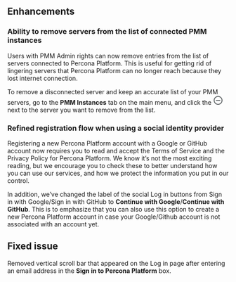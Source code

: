 ## Enhancements

### Ability to remove servers from the list of connected PMM instances
Users with PMM Admin rights can now remove entries from the list of servers connected to Percona Platform. This is useful for getting rid of lingering servers that Percona Platform can no longer reach because they lost internet connection. 

To remove a disconnected server and keep an accurate list of your PMM servers, go to the **PMM Instances** tab on the main menu, and click the ![Remove icon](images/remove-instance.png) next to the server you want to remove from the list.

### Refined registration flow when using a social identity provider
Registering a new Percona Platform account with a Google or GitHub account now requires you to read and accept the Terms of Service and the Privacy Policy for Percona Platform. 
We know it’s not the most exciting reading, but we encourage you to check these to better understand how you can use our services, and how we protect the information you put in our control.

In addition, we’ve changed the label of the social Log in buttons from Sign in with Google/Sign in with GitHub to **Continue with Google**/**Continue with GitHub**. This is to emphasize that you can also use this option to create a new Percona Platform account in case your Google/Github account is not associated with an account yet.

## Fixed issue
Removed vertical scroll bar that appeared on the Log in page after entering an email address in the **Sign in to Percona Platform** box. 

